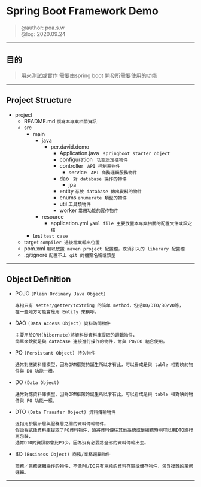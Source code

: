 # Spring Boot Framework Demo
> @author: poa.s.w \
> @log: 2020.09.24
---

## 目的
> 用來測試或實作 需要由spring boot 開發所需要使用的功能
---

## Project Structure
- project
    - README.md
    ``` 撰寫本專案相關資訊 ```
    - src
        - main
            - java
                - per.david.demo 
                    - Application.java
                    ``` springboot starter object```
                    - configuration
                    ``` 功能設定檔物件```
                    - controller
                    ``` API 控制器物件```
                        - service
                        ``` API 商務邏輯服務物件```
                    - dao
                    ``` 對 database 操作的物件```
                        - jpa
                    - entity
                    ``` 存放 database 傳出資料的物件 ```
                    - enums
                    ``` enumerate 類型的物件 ```
                    - util
                    ``` 工具類物件 ```
                    - worker
                    ``` 常用功能的實作物件 ```
            - resource
                - application.yml
                ``` yaml file 主要放置本專案相關的配置文件或設定檔 ```
        - test
            ``` test case ```
    - target
    ``` compiler 過後檔案輸出位置 ```
    - pom.xml
    ``` 用以放置 maven project 配置檔，或須引入的 liberary 配置檔 ```
    - .gitignore
    ``` 配置不上 git 的檔案名稱或類型 ```
---

## Object Definition
- POJO `(Plain Ordinary Java Object)`
    ```
    專指只有 setter/getter/toString 的简单 method，包括DO/DTO/BO/VO等，
    在一些地方可能會是用 Entity 來稱呼。
    ```
- DAO `(Data Access Object) 資料訪問物件`
    ```
    主要用於ORM(hibernate)將資料從資料庫提取的邏輯物件，
    簡單來說就是與 database 連接進行操作的物件，常與 PO/DO 結合使用。
    ```
- PO `(Persistant Object) 持久物件` 
    ```
    通常對應資料庫模型，因為ORM框架的誕生所以才有此，可以看成是與 table 相對映的物件與 DO 功能一樣。
    ```
- DO `(Data Object) `
    ```
    通常對應資料庫模型，因為ORM框架的誕生所以才有此，可以看成是與 table 相對映的物件與 PO 功能一樣。
    ```
- DTO `(Data Transfer Object) 資料傳輸物件`
    ```
    泛指用於展示層與服務層之間的資料傳輸物件。
    假設程式像資料庫提取了PO資料物件，須將資料傳往其他系統或是服務時則可以用DTO進行再包裝，
    通常DTO的資訊都會比PO少，因為沒有必要將全部的資料傳輸出去。
    ```
- BO `(Business Object) 商務/業務邏輯物件`
    ```
    商務／業務邏輯操作的物件，不像PO/DO只有單純的資料存取或儲存物件，包含複雜的業務邏輯。
    ```
---